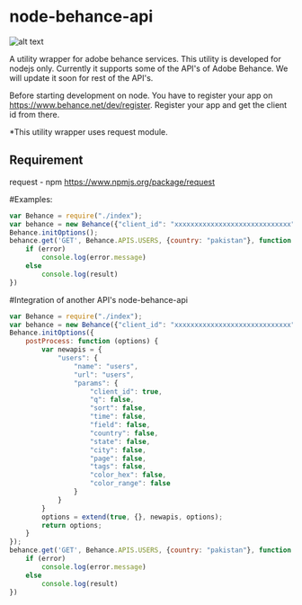 node-behance-api
================
![alt text](https://lh3.googleusercontent.com/-LhvnLJ399cM/VEeEVoEjoXI/AAAAAAAAAy8/EkHJZWtKkfM/w530-h207-no/behance-logo-grey.png "node-behance-logo")

A utility wrapper for adobe behance services. This utility is developed for nodejs only. Currently it supports some of the API's of Adobe Behance. We will update it soon for rest of the API's.

Before starting development on node. You have to register your app on https://www.behance.net/dev/register. Register your app and get the client id from there.

*This utility wrapper uses request module.

Requirement
------------
request - npm
https://www.npmjs.org/package/request


#Examples:

``` javascript
var Behance = require("./index");
var behance = new Behance({"client_id": "xxxxxxxxxxxxxxxxxxxxxxxxxxxxx"})
Behance.initOptions();
behance.get('GET', Behance.APIS.USERS, {country: "pakistan"}, function (error, result) {
    if (error)
        console.log(error.message)
    else
        console.log(result)
})
```
#Integration of another API's node-behance-api
``` javascript
var Behance = require("./index");
var behance = new Behance({"client_id": "xxxxxxxxxxxxxxxxxxxxxxxxxxxxx"})
Behance.initOptions({
    postProcess: function (options) {
        var newapis = {
            "users": {
                "name": "users",
                "url": "users",
                "params": {
                    "client_id": true,
                    "q": false,
                    "sort": false,
                    "time": false,
                    "field": false,
                    "country": false,
                    "state": false,
                    "city": false,
                    "page": false,
                    "tags": false,
                    "color_hex": false,
                    "color_range": false
                }
            }
        }
        options = extend(true, {}, newapis, options);
        return options;
    }
});
behance.get('GET', Behance.APIS.USERS, {country: "pakistan"}, function (error, result) {
    if (error)
        console.log(error.message)
    else
        console.log(result)
})
```
